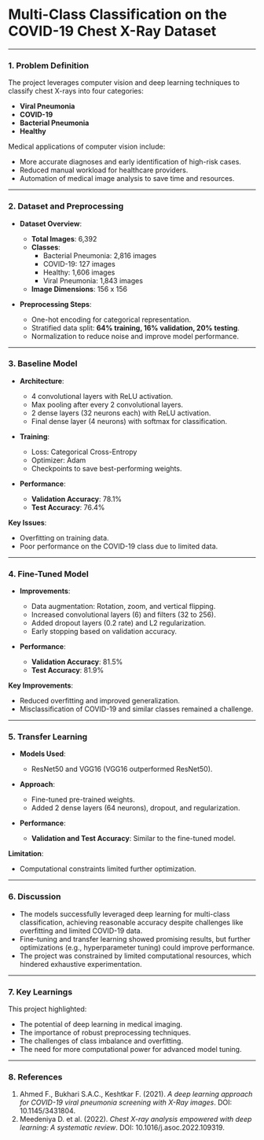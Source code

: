 # Multi-Class Classification on the COVID-19 Chest X-Ray Dataset

---

### **1. Problem Definition**
The project leverages computer vision and deep learning techniques to classify chest X-rays into four categories:  
- **Viral Pneumonia**  
- **COVID-19**  
- **Bacterial Pneumonia**  
- **Healthy**  

Medical applications of computer vision include:
- More accurate diagnoses and early identification of high-risk cases.
- Reduced manual workload for healthcare providers.
- Automation of medical image analysis to save time and resources.

---

### **2. Dataset and Preprocessing**
- **Dataset Overview**:
  - **Total Images**: 6,392
  - **Classes**:
    - Bacterial Pneumonia: 2,816 images
    - COVID-19: 127 images
    - Healthy: 1,606 images
    - Viral Pneumonia: 1,843 images
  - **Image Dimensions**: 156 x 156

- **Preprocessing Steps**:
  - One-hot encoding for categorical representation.
  - Stratified data split: **64% training, 16% validation, 20% testing**.
  - Normalization to reduce noise and improve model performance.

---

### **3. Baseline Model**
- **Architecture**:
  - 4 convolutional layers with ReLU activation.
  - Max pooling after every 2 convolutional layers.
  - 2 dense layers (32 neurons each) with ReLU activation.
  - Final dense layer (4 neurons) with softmax for classification.

- **Training**:
  - Loss: Categorical Cross-Entropy
  - Optimizer: Adam
  - Checkpoints to save best-performing weights.

- **Performance**:
  - **Validation Accuracy**: 78.1%
  - **Test Accuracy**: 76.4%

**Key Issues**:
- Overfitting on training data.
- Poor performance on the COVID-19 class due to limited data.

---

### **4. Fine-Tuned Model**
- **Improvements**:
  - Data augmentation: Rotation, zoom, and vertical flipping.
  - Increased convolutional layers (6) and filters (32 to 256).
  - Added dropout layers (0.2 rate) and L2 regularization.
  - Early stopping based on validation accuracy.

- **Performance**:
  - **Validation Accuracy**: 81.5%
  - **Test Accuracy**: 81.9%

**Key Improvements**:
- Reduced overfitting and improved generalization.
- Misclassification of COVID-19 and similar classes remained a challenge.

---

### **5. Transfer Learning**
- **Models Used**:
  - ResNet50 and VGG16 (VGG16 outperformed ResNet50).

- **Approach**:
  - Fine-tuned pre-trained weights.
  - Added 2 dense layers (64 neurons), dropout, and regularization.

- **Performance**:
  - **Validation and Test Accuracy**: Similar to the fine-tuned model.

**Limitation**:
- Computational constraints limited further optimization.

---

### **6. Discussion**
- The models successfully leveraged deep learning for multi-class classification, achieving reasonable accuracy despite challenges like overfitting and limited COVID-19 data.
- Fine-tuning and transfer learning showed promising results, but further optimizations (e.g., hyperparameter tuning) could improve performance.
- The project was constrained by limited computational resources, which hindered exhaustive experimentation.

---

### **7. Key Learnings**
This project highlighted:
- The potential of deep learning in medical imaging.
- The importance of robust preprocessing techniques.
- The challenges of class imbalance and overfitting.
- The need for more computational power for advanced model tuning.

---

### **8. References**
1. Ahmed F., Bukhari S.A.C., Keshtkar F. (2021). *A deep learning approach for COVID-19 viral pneumonia screening with X-Ray images*. DOI: 10.1145/3431804.
2. Meedeniya D. et al. (2022). *Chest X-ray analysis empowered with deep learning: A systematic review*. DOI: 10.1016/j.asoc.2022.109319.
